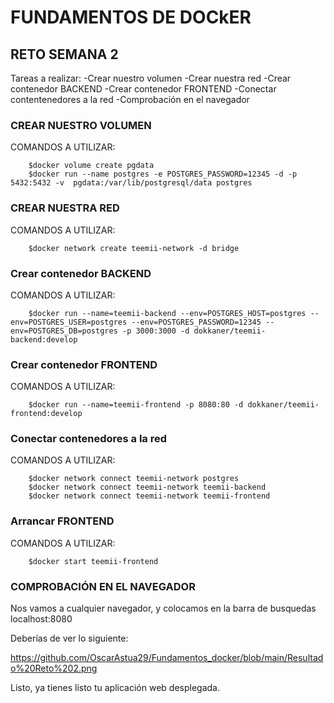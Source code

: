 # FUNDAMENTOS DE DOCkER
## RETO SEMANA 2

Tareas a realizar:
-Crear nuestro volumen
-Crear nuestra red
-Crear contenedor BACKEND
-Crear contenedor FRONTEND
-Conectar contentenedores a la red
-Comprobación en el navegador

### CREAR NUESTRO VOLUMEN
COMANDOS A UTILIZAR:
        
        $docker volume create pgdata
        $docker run --name postgres -e POSTGRES_PASSWORD=12345 -d -p 5432:5432 -v  pgdata:/var/lib/postgresql/data postgres

### CREAR NUESTRA RED
COMANDOS A UTILIZAR:

        $docker network create teemii-network -d bridge
        
### Crear contenedor BACKEND
COMANDOS A UTILIZAR:

        $docker run --name=teemii-backend --env=POSTGRES_HOST=postgres --env=POSTGRES_USER=postgres --env=POSTGRES_PASSWORD=12345 --env=POSTGRES_DB=postgres -p 3000:3000 -d dokkaner/teemii-backend:develop

### Crear contenedor FRONTEND
COMANDOS A UTILIZAR:

        $docker run --name=teemii-frontend -p 8080:80 -d dokkaner/teemii-frontend:develop
        
### Conectar contenedores a la red
COMANDOS A UTILIZAR:

        $docker network connect teemii-network postgres
        $docker network connect teemii-network teemii-backend
        $docker network connect teemii-network teemii-frontend
        
### Arrancar FRONTEND
COMANDOS A UTILIZAR:

        $docker start teemii-frontend
        
### COMPROBACIÓN EN EL NAVEGADOR
Nos vamos a cualquier navegador, y colocamos en la barra de busquedas localhost:8080

Deberías de ver lo siguiente:

https://github.com/OscarAstua29/Fundamentos_docker/blob/main/Resultado%20Reto%202.png

Listo, ya tienes listo tu aplicación web desplegada.
